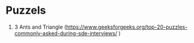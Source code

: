 # Puzzels

1. 3 Ants and Triangle (https://www.geeksforgeeks.org/top-20-puzzles-commonly-asked-during-sde-interviews/ )
